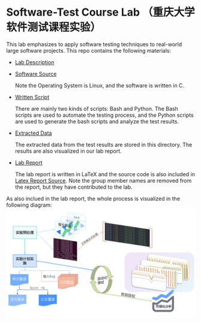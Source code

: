 # Software-Test Course Lab （重庆大学软件测试课程实验）

This lab emphasizes to apply software testing techniques to real-world large software projects. This repo contains the following materials:

- [Lab Description](./Lab%20Description.pdf)
- [Software Source](./grep_1.2/)

  Note the Operating System is Linux, and the software is written in C.
- [Written Script](./Written%20Script/)

    There are mainly two kinds of scripts: Bash and Python. The Bash scripts are used to automate the testing process, and the Python scripts are used to generate the bash scripts and analyze the test results.

- [Extracted Data](./Extracted%20Data/)

    The extracted data from the test results are stored in this directory. The results are also visualized in our lab report.

- [Lab Report](./Lab%20Report.pdf)
  
    The lab report is written in LaTeX and the source code is also included in [Latex Report Source](./Latex%20Report%20Source/). Note the group member names are removed from the report, but they have contributed to the lab.
    

As also inclued in the lab report, the whole process is visualized in the following diagram:
<img src="./Latex%20Report%20Source/images/exp_process.png" alt="Alt text" style="zoom: 50%;" />